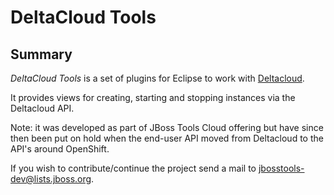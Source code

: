# DeltaCloud Tools

## Summary

_DeltaCloud Tools_ is a set of plugins for Eclipse to work with [Deltacloud](http://deltacloud.org).

It provides views for creating, starting and stopping instances via the Deltacloud API.

Note: it was developed as part of JBoss Tools Cloud offering but have since then been put on hold
when the end-user API moved from Deltacloud to the API's around OpenShift. 

If you wish to contribute/continue the project send a mail to jbosstools-dev@lists.jboss.org.






